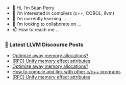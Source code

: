 - 👋 Hi, I’m Sean Perry
- 👀 I’m interested in compilers (c++, COBOL, llvm)
- 🌱 I’m currently learning ...
- 💞️ I’m looking to collaborate on ...
- 📫 How to reach me ...

<!---
s66perry/s66perry is a ✨ special ✨ repository because its `README.md` (this file) appears on your GitHub profile.
You can click the Preview link to take a look at your changes.
--->
### 📕 Latest LLVM Discourse Posts

<!-- DISCOURSE-LLVM:START -->
- [Optimize away memory allocations?](https://discourse.llvm.org/t/optimize-away-memory-allocations/65587#post_4)
- [[RFC] Unify memory effect attributes](https://discourse.llvm.org/t/rfc-unify-memory-effect-attributes/65579#post_12)
- [Optimize away memory allocations?](https://discourse.llvm.org/t/optimize-away-memory-allocations/65587#post_3)
- [How to compile and link with other c/c++ programs](https://discourse.llvm.org/t/how-to-compile-and-link-with-other-c-c-programs/4835#post_10)
- [[RFC] Unify memory effect attributes](https://discourse.llvm.org/t/rfc-unify-memory-effect-attributes/65579#post_11)
<!-- DISCOURSE-LLVM:END -->
